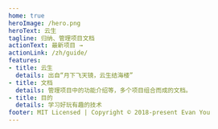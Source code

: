 ```yaml
---
home: true
heroImage: /hero.png
heroText: 云生 
tagline: 归纳、管理项目文档
actionText: 最新项目 →
actionLink: /zh/guide/
features:
- title: 云生
  details: 出自“月下飞天镜，云生结海楼”
- title: 文档
  details: 管理项目中的功能介绍等，多个项目组合而成的文档。
- title: 目的
  details: 学习好玩有趣的技术
footer: MIT Licensed | Copyright © 2018-present Evan You
---
```

